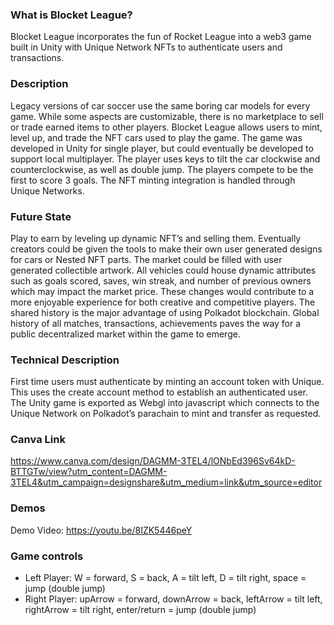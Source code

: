 ### What is Blocket League?
Blocket League incorporates the fun of Rocket League into a web3 game built in Unity with Unique Network NFTs to authenticate users and transactions.

### Description
Legacy versions of car soccer use the same boring car models for every game. While some aspects are customizable, there is no marketplace to sell or trade earned items to other players. Blocket League allows users to mint, level up, and trade the NFT cars used to play the game. The game was developed in Unity for single player, but could eventually be developed to support local multiplayer. The player uses keys to tilt the car clockwise and counterclockwise, as well as double jump. The players compete to be the first to score 3 goals. 
The NFT minting integration is handled through Unique Networks.
### Future State
Play to earn by leveling up dynamic NFT’s and selling them. Eventually creators could be given the tools to make their own user generated designs for cars or Nested NFT parts. The market could be filled with user generated collectible artwork. All vehicles could house dynamic attributes such as goals scored, saves, win streak, and number of previous owners which may impact the market price. These changes would contribute to a more enjoyable experience for both creative and competitive players. The shared history is the major advantage of using Polkadot blockchain. Global history of all matches, transactions, achievements paves the way for a public decentralized market within the game to emerge.

### Technical Description
First time users must authenticate by minting an account token with Unique. This uses the create account method to establish an authenticated user. The Unity game is exported as Webgl into javascript which connects to the Unique Network on Polkadot’s parachain to mint and transfer as requested.

### Canva Link
https://www.canva.com/design/DAGMM-3TEL4/lONbEd396Sv64kD-BTTGTw/view?utm_content=DAGMM-3TEL4&utm_campaign=designshare&utm_medium=link&utm_source=editor

### Demos
Demo Video: https://youtu.be/8IZK5446peY


### Game controls
- Left Player: W = forward, S = back, A = tilt left, D = tilt right, space = jump (double jump)
- Right Player: upArrow = forward, downArrow = back, leftArrow = tilt left, rightArrow = tilt right, enter/return = jump (double jump)